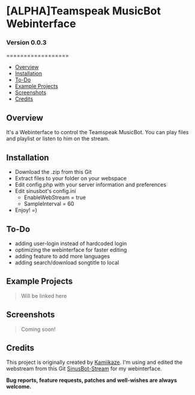 # [ALPHA]Teamspeak MusicBot Webinterface
### Version 0.0.3
==================

- [Overview](#overview)
- [Installation](#installation)
- [To-Do](#To-Do)
- [Example Projects](#example-projects)
- [Screenshots](#screenshots)
- [Credits](#credits)

## Overview ##

It's a Webinterface to control the Teamspeak MusicBot. You can play files and playlist or listen to him on the stream.


## Installation ##
- Download the .zip from this Git
- Extract files to your folder on your webspace
- Edit config.php with your server information and preferences
- Edit sinusbot's config.ini
	- EnableWebStream = true
	- SampleInterval = 60
- Enjoy! =)


## To-Do ##
- adding user-login instead of hardcoded login
- optimizing the webinterface for faster editing
- adding feature to add more languages
- adding search/download songtitle to local


## Example Projects ##

> Will be linked here

## Screenshots ##

> Coming soon!

## Credits ##

This project is originally created by [Kamiikaze](https://github.com/Kamiikaze).
I'm using and edited the webstream from this Git [SinusBot-Stream](https://github.com/Zahzi/SinusBot-Stream) for my webinterface.























**Bug reports, feature requests, patches and well-wishes are always welcome.**